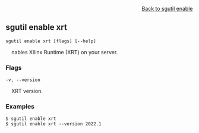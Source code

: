 <div id="readme" class="Box-body readme blob js-code-block-container">
<article class="markdown-body entry-content p-3 p-md-6" itemprop="text">
<p align="right">
<a href="https://github.com/fpgasystems/hacc/blob/main/cli/docs/sgutil-enable.md#sgutil-enable">Back to sgutil enable</a>
</p>

## sgutil enable xrt

<code>sgutil enable xrt [flags] [--help]</code>
<p>
  &nbsp; &nbsp; nables Xilinx Runtime (XRT) on your server.
</p>

### Flags
<code>-v, --version <string></code>
<p>
  &nbsp; &nbsp; XRT version.
</p>

### Examples
```
$ sgutil enable xrt
$ sgutil enable xrt --version 2022.1
```
